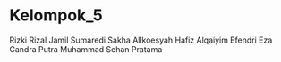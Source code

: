 # Kelompok_5
Rizki Rizal Jamil Sumaredi
Sakha Allkoesyah
Hafiz Alqaiyim Efendri
Eza Candra Putra
Muhammad Sehan Pratama
